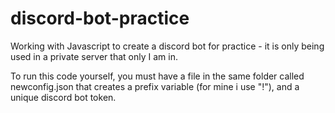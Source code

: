 # discord-bot-practice
Working with Javascript to create a discord bot for practice - it is only being used in a private server that only I am in.

To run this code yourself, you must have a file in the same folder called newconfig.json that creates a prefix variable (for mine i use "!"), and a unique
discord bot token.

